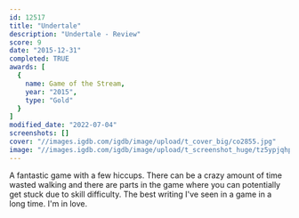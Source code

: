 ```yaml
---
id: 12517
title: "Undertale"
description: "Undertale - Review"
score: 9
date: "2015-12-31"
completed: TRUE
awards: [
  {
    name: Game of the Stream,
    year: "2015",
    type: "Gold"
  }
]
modified_date: "2022-07-04"
screenshots: []
cover: "//images.igdb.com/igdb/image/upload/t_cover_big/co2855.jpg"
image: "//images.igdb.com/igdb/image/upload/t_screenshot_huge/tz5ypjqhppmtypognq7o.jpg"
---
```

A fantastic game with a few hiccups. There can be a crazy amount of time wasted walking and there are parts in the game where you can potentially get stuck due to skill difficulty. The best writing I've seen in a game in a long time. I'm in love.